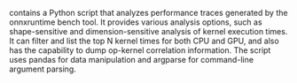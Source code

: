contains a Python script that analyzes performance traces generated by the onnxruntime bench tool. It provides various analysis options, such as shape-sensitive and dimension-sensitive analysis of kernel execution times. It can filter and list the top N kernel times for both CPU and GPU, and also has the capability to dump op-kernel correlation information. The script uses pandas for data manipulation and argparse for command-line argument parsing.